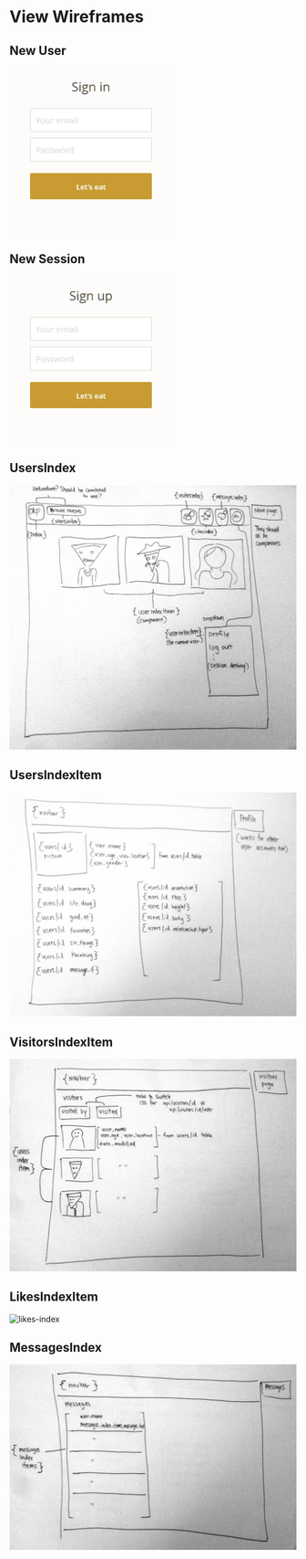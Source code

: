 # View Wireframes

## New User
![new-user]

## New Session
![new-session]

## UsersIndex
![users-index]

## UsersIndexItem
![users-index-item]

## VisitorsIndexItem
![visitors-index]

## LikesIndexItem
![likes-index]

## MessagesIndex
![messages-index]

[new-user]: ./wireframes/signin-wireframe.png
[new-session]: ./wireframes/signup-wireframe.png
[users-index]: ./wireframes/users_index_wire.jpg
[users-index-item]: ./wireframes/users_index_item_wire.jpg
[visitors-index]: ./wireframes/visitors_index_wire.jpg
[likes-index]: ./wireframes/likes_index_wire.jpg
[messages-index]: ./wireframes/messages_index_wire.jpg
